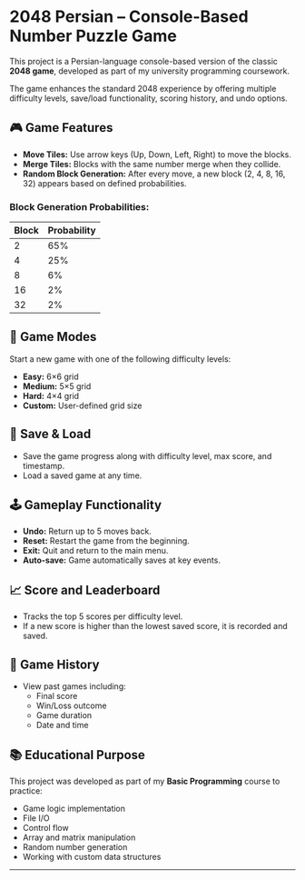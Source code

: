 # 2048 Persian – Console-Based Number Puzzle Game

This project is a Persian-language console-based version of the classic **2048 game**, developed as part of my university programming coursework.

The game enhances the standard 2048 experience by offering multiple difficulty levels, save/load functionality, scoring history, and undo options.

## 🎮 Game Features

- **Move Tiles:** Use arrow keys (Up, Down, Left, Right) to move the blocks.
- **Merge Tiles:** Blocks with the same number merge when they collide.
- **Random Block Generation:** After every move, a new block (2, 4, 8, 16, 32) appears based on defined probabilities.

### Block Generation Probabilities:

| Block | Probability |
|-------|-------------|
| 2     | 65%         |
| 4     | 25%         |
| 8     | 6%          |
| 16    | 2%          |
| 32    | 2%          |

## 🧩 Game Modes

Start a new game with one of the following difficulty levels:

- **Easy:** 6×6 grid
- **Medium:** 5×5 grid
- **Hard:** 4×4 grid
- **Custom:** User-defined grid size

## 💾 Save & Load

- Save the game progress along with difficulty level, max score, and timestamp.
- Load a saved game at any time.

## 🕹️ Gameplay Functionality

- **Undo:** Return up to 5 moves back.
- **Reset:** Restart the game from the beginning.
- **Exit:** Quit and return to the main menu.
- **Auto-save:** Game automatically saves at key events.

## 📈 Score and Leaderboard

- Tracks the top 5 scores per difficulty level.
- If a new score is higher than the lowest saved score, it is recorded and saved.

## 📜 Game History

- View past games including:
  - Final score
  - Win/Loss outcome
  - Game duration
  - Date and time

## 📚 Educational Purpose

This project was developed as part of my **Basic Programming** course to practice:

- Game logic implementation
- File I/O
- Control flow
- Array and matrix manipulation
- Random number generation
- Working with custom data structures

---
